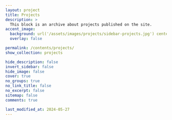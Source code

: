 ```yaml
---
layout: project
title: Projects
description: >
  This block is an archive about projects published on the site.
accent_image:
  background: url('/assets/images/projects/sidebar-projects.jpg') center/cover
  overlay: false

permalink: /contents/projects/
show_collection: projects

hide_description: false
invert_sidebar: false
hide_image: false
cover: true
no_groups: true
no_link_title: false
no_excerpt: false
sitemap: false
comments: true

last_modified_at: 2024-05-27
---
```



